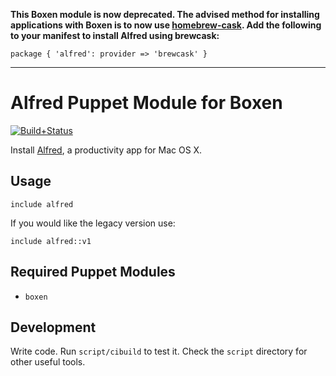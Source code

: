 **This Boxen module is now deprecated. The advised method for installing applications with Boxen is to now use [homebrew-cask](http://caskroom.io/). Add the following to your manifest to install Alfred using brewcask:**

```puppet
package { 'alfred': provider => 'brewcask' }
```

---

# Alfred Puppet Module for Boxen
[![Build+Status](https://travis-ci.org/boxen/puppet-alfred.svg?branch=master)](https://travis-ci.org/boxen/puppet-alfred)

Install [Alfred](http://www.alfredapp.com), a productivity app for Mac OS X.

## Usage

```puppet
include alfred
```

If you would like the legacy version use:

```puppet
include alfred::v1
```

## Required Puppet Modules

* `boxen`

## Development

Write code. Run `script/cibuild` to test it. Check the `script`
directory for other useful tools.
